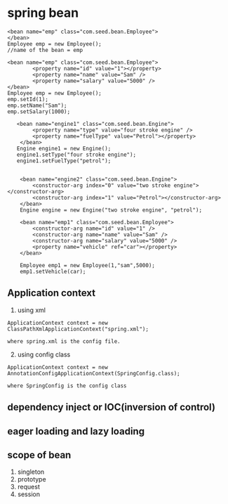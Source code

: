 
# spring bean
```
<bean name="emp" class="com.seed.bean.Employee">
</bean>
Employee emp = new Employee(); 
//name of the bean = emp
```

```
<bean name="emp" class="com.seed.bean.Employee">
    	<property name="id" value="1"></property>
    	<property name="name" value="Sam" />
    	<property name="salary" value="5000" />
</bean>
Employee emp = new Employee();
emp.setId(1);
emp.setName("Sam");
emp.setSalary(1000);
```

```
   <bean name="engine1" class="com.seed.bean.Engine">
    	<property name="type" value="four stroke engine" />
    	<property name="fuelType" value="Petrol"></property>
    </bean>
   Engine engine1 = new Engine();
   engine1.setType("four stroke engine");
   engine1.setFuelType("petrol");

    
    <bean name="engine2" class="com.seed.bean.Engine">
    	<constructor-arg index="0" value="two stroke engine"></constructor-arg>
    	<constructor-arg index="1" value="Petrol"></constructor-arg>
    </bean>
    Engine engine = new Engine("two stroke engine", "petrol");
```

```
    <bean name="emp1" class="com.seed.bean.Employee">
    	<constructor-arg name="id" value="1" />
    	<constructor-arg name="name" value="Sam" />
    	<constructor-arg name="salary" value="5000" />
    	<property name="vehicle" ref="car"></property>
    </bean>

    Employee emp1 = new Employee(1,"sam",5000);
    emp1.setVehicle(car);
```
## Application context
1. using xml
```
ApplicationContext context = new ClassPathXmlApplicationContext("spring.xml");

where spring.xml is the config file.

```

2. using config class
```
ApplicationContext context = new AnnotationConfigApplicationContext(SpringConfig.class);

where SpringConfig is the config class
```

## dependency inject or IOC(inversion of control)


## eager loading and lazy loading


## scope of bean
1. singleton
2. prototype
3. request
4. session